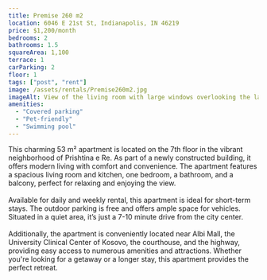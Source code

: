 ```yaml
---
title: Premise 260 m2
location: 6046 E 21st St, Indianapolis, IN 46219
price: $1,200/month
bedrooms: 2
bathrooms: 1.5
squareArea: 1,100
terrace: 1
carParking: 2
floor: 1
tags: ["post", "rent"]
image: /assets/rentals/Premise260m2.jpg
imageAlt: View of the living room with large windows overlooking the lake
amenities: 
  - "Covered parking"
  - "Pet-friendly"
  - "Swimming pool"
---
```


This charming 53 m² apartment is located on the 7th floor in the vibrant neighborhood of Prishtina e Re. As part of a newly constructed building, it offers modern living with comfort and convenience. The apartment features a spacious living room and kitchen, one bedroom, a bathroom, and a balcony, perfect for relaxing and enjoying the view.
<br><br>
Available for daily and weekly rental, this apartment is ideal for short-term stays. The outdoor parking is free and offers ample space for vehicles. Situated in a quiet area, it’s just a 7-10 minute drive from the city center.
<br><br>
Additionally, the apartment is conveniently located near Albi Mall, the University Clinical Center of Kosovo, the courthouse, and the highway, providing easy access to numerous amenities and attractions. Whether you're looking for a getaway or a longer stay, this apartment provides the perfect retreat.